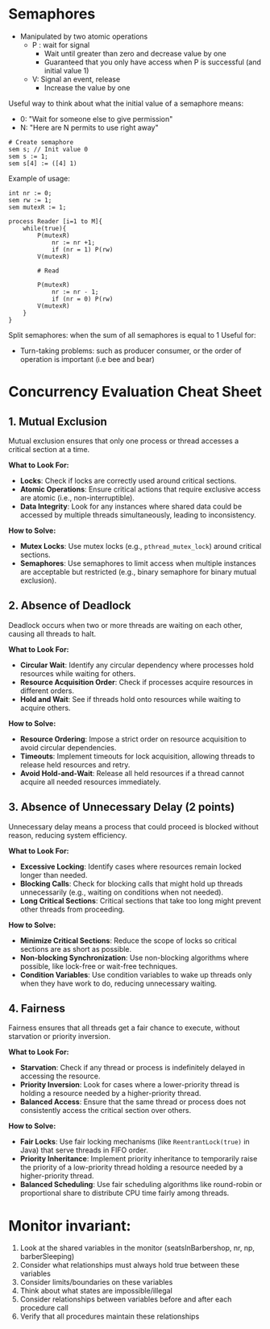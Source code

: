 # Semaphores

- Manipulated by two atomic operations
  - P : wait for signal
    - Wait until greater than zero and decrease value by one 
    - Guaranteed that you only have access when P is successful (and initial value 1)
  - V: Signal an event, release
    - Increase the value by one 

Useful way to think about what the initial value of a semaphore means:
- 0: "Wait for someone else to give permission"
- N: "Here are N permits to use right away"

```text
# Create semaphore 
sem s; // Init value 0 
sem s := 1; 
sem s[4] := ([4] 1) 
```
Example of usage:
```text
int nr := 0; 
sem rw := 1; 
sem mutexR := 1; 

process Reader [i=1 to M]{
    while(true){
        P(mutexR)
            nr := nr +1; 
            if (nr = 1) P(rw)
        V(mutexR)

        # Read

        P(mutexR)
            nr := nr - 1; 
            if (nr = 0) P(rw)
        V(mutexR)
    }
}
```

Split semaphores: when the sum of all semaphores is equal to 1
Useful for: 
- Turn-taking problems: such as producer consumer, or the order of operation is important (i.e bee and bear)


# Concurrency Evaluation Cheat Sheet

## 1. Mutual Exclusion
Mutual exclusion ensures that only one process or thread accesses a critical section at a time.

**What to Look For:**
- **Locks**: Check if locks are correctly used around critical sections.
- **Atomic Operations**: Ensure critical actions that require exclusive access are atomic (i.e., non-interruptible).
- **Data Integrity**: Look for any instances where shared data could be accessed by multiple threads simultaneously, leading to inconsistency.

**How to Solve:**
- **Mutex Locks**: Use mutex locks (e.g., `pthread_mutex_lock`) around critical sections.
- **Semaphores**: Use semaphores to limit access when multiple instances are acceptable but restricted (e.g., binary semaphore for binary mutual exclusion).

## 2. Absence of Deadlock
Deadlock occurs when two or more threads are waiting on each other, causing all threads to halt.

**What to Look For:**
- **Circular Wait**: Identify any circular dependency where processes hold resources while waiting for others.
- **Resource Acquisition Order**: Check if processes acquire resources in different orders.
- **Hold and Wait**: See if threads hold onto resources while waiting to acquire others.

**How to Solve:**
- **Resource Ordering**: Impose a strict order on resource acquisition to avoid circular dependencies.
- **Timeouts**: Implement timeouts for lock acquisition, allowing threads to release held resources and retry.
- **Avoid Hold-and-Wait**: Release all held resources if a thread cannot acquire all needed resources immediately.

## 3. Absence of Unnecessary Delay (2 points)
Unnecessary delay means a process that could proceed is blocked without reason, reducing system efficiency.

**What to Look For:**
- **Excessive Locking**: Identify cases where resources remain locked longer than needed.
- **Blocking Calls**: Check for blocking calls that might hold up threads unnecessarily (e.g., waiting on conditions when not needed).
- **Long Critical Sections**: Critical sections that take too long might prevent other threads from proceeding.

**How to Solve:**
- **Minimize Critical Sections**: Reduce the scope of locks so critical sections are as short as possible.
- **Non-blocking Synchronization**: Use non-blocking algorithms where possible, like lock-free or wait-free techniques.
- **Condition Variables**: Use condition variables to wake up threads only when they have work to do, reducing unnecessary waiting.

## 4. Fairness
Fairness ensures that all threads get a fair chance to execute, without starvation or priority inversion.

**What to Look For:**
- **Starvation**: Check if any thread or process is indefinitely delayed in accessing the resource.
- **Priority Inversion**: Look for cases where a lower-priority thread is holding a resource needed by a higher-priority thread.
- **Balanced Access**: Ensure that the same thread or process does not consistently access the critical section over others.

**How to Solve:**
- **Fair Locks**: Use fair locking mechanisms (like `ReentrantLock(true)` in Java) that serve threads in FIFO order.
- **Priority Inheritance**: Implement priority inheritance to temporarily raise the priority of a low-priority thread holding a resource needed by a higher-priority thread.
- **Balanced Scheduling**: Use fair scheduling algorithms like round-robin or proportional share to distribute CPU time fairly among threads.

# Monitor invariant:
1. Look at the shared variables in the monitor (seatsInBarbershop, nr, np, barberSleeping)
2. Consider what relationships must always hold true between these variables
3. Consider limits/boundaries on these variables
4. Think about what states are impossible/illegal
5. Consider relationships between variables before and after each procedure call
6. Verify that all procedures maintain these relationships